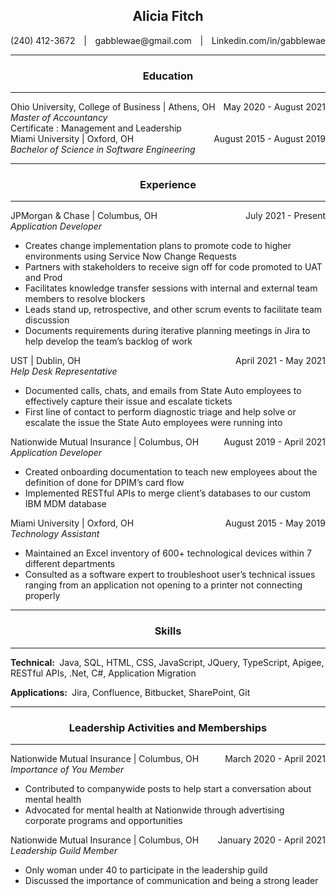 ## <center>Alicia Fitch

<style>
.box{
    display: flex;
    justify-content:space-between;
}
</style>
<div class='box'>
    <div>(240) 412-3672</div>
    <div>|</div>
    <div>gabblewae@gmail.com</div>
    <div>|</div>
    <div>Linkedin.com/in/gabblewae</div>
</div>

---
 
### <center>Education
---

<div class='box'>
    <div class = 'box'>
        <div>Ohio University, College of Business</div>
        <div>&nbsp;|&nbsp;</div>
        <div>Athens, OH</div>
    </div>
    <div>May 2020 - August 2021</div>
</div>
<i>Master of Accountancy</i><br>
Certificate : Management and Leadership

<div class='box'>
    <div class = 'box'>
        <div>Miami University</div>
        <div>&nbsp;|&nbsp;</div>
        <div>Oxford, OH</div>
    </div>
    <div>August 2015 - August 2019</div>
</div>
<i>Bachelor of Science in Software Engineering</i>

---
### <center>Experience
--- 
<div class='box'>
    <div class = 'box'>
        <div>JPMorgan & Chase</div>
        <div>&nbsp;|&nbsp;</div>
        <div>Columbus, OH</div>
    </div>
    <div>July 2021 - Present</div>
</div>
<i>Application Developer</i>

- Creates change implementation plans to promote code to higher environments using Service Now Change Requests
- Partners with stakeholders to receive sign off for code promoted to UAT and Prod
- Facilitates knowledge transfer sessions with internal and external team members to resolve blockers
- Leads stand up, retrospective, and other scrum events to facilitate team discussion
- Documents requirements during iterative planning meetings in Jira to help develop the team’s backlog of work

<div class='box'>
    <div class = 'box'>
        <div>UST</div>
        <div>&nbsp;|&nbsp;</div>
        <div>Dublin, OH</div>
    </div>
    <div>April 2021 - May 2021</div>
</div>
<i>Help Desk Representative</i>

- Documented calls, chats, and emails from State Auto employees to effectively capture their issue and escalate tickets
- First line of contact to perform diagnostic triage and help solve or escalate the issue the State Auto employees were running into

<div class='box'>
    <div class = 'box'>
        <div>Nationwide Mutual Insurance</div>
        <div>&nbsp;|&nbsp;</div>
        <div>Columbus, OH</div>
    </div>
    <div>August 2019 - April 2021</div>
</div>
<i>Application Developer</i>

- Created onboarding documentation to teach new employees about the definition of done for DPIM’s card flow
- Implemented RESTful APIs to merge client’s databases to our custom IBM MDM database

<div class='box'>
    <div class = 'box'>
        <div>Miami University</div>
        <div>&nbsp;|&nbsp;</div>
        <div>Oxford, OH</div>
    </div>
    <div>August 2015 - May 2019</div>
</div>
<i>Technology Assistant</i>

- Maintained an Excel inventory of 600+ technological devices within 7 different departments
- Consulted as a software expert to troubleshoot user’s technical issues ranging from an application not opening to a
printer not connecting properly

---
### <center>Skills
---
<b>Technical:&nbsp;</b>
Java, SQL, HTML, CSS, JavaScript, JQuery, TypeScript, Apigee, RESTful APIs, .Net, C#, Application Migration

<b>Applications:&nbsp;</b>
Jira, Confluence, Bitbucket, SharePoint, Git

---
### <center>Leadership Activities and Memberships
---
<div class='box'>
    <div class = 'box'>
        <div>Nationwide Mutual Insurance</div>
        <div>&nbsp;|&nbsp;</div>
        <div>Columbus, OH</div>
    </div>
    <div>March 2020 - April 2021</div>
</div>
<i>Importance of You Member</i>

- Contributed to companywide posts to help start a conversation about mental health
- Advocated for mental health at Nationwide through advertising corporate programs and opportunities

<div class='box'>
    <div class = 'box'>
        <div>Nationwide Mutual Insurance</div>
        <div>&nbsp;|&nbsp;</div>
        <div>Columbus, OH</div>
    </div>
    <div>January 2020 - April 2021</div>
</div>
<i>Leadership Guild Member</i>

- Only woman under 40 to participate in the leadership guild
- Discussed the importance of communication and being a strong leader